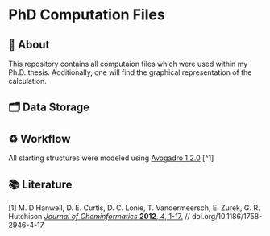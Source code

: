 # PhD Computation Files

## :dart: About
This repository contains all computaion files which were used within my Ph.D. thesis. Additionally, one will find the graphical representation of the calculation.

## :card_index_dividers: Data Storage

## :recycle: Workflow
All starting structures were modeled using [Avogadro 1.2.0](https://avogadro.cc/) [^1]


## :books: Literature
[1] M. D Hanwell, D. E. Curtis, D. C. Lonie, T. Vandermeersch, E. Zurek, G. R. Hutchison [*Journal of Cheminformatics* **2012**, *4*, 1-17.](www.doi.org/10.1186/1758-2946-4-17)  // doi.org/10.1186/1758-2946-4-17